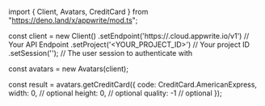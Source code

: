 import { Client, Avatars, CreditCard } from "https://deno.land/x/appwrite/mod.ts";

const client = new Client()
    .setEndpoint('https://<REGION>.cloud.appwrite.io/v1') // Your API Endpoint
    .setProject('<YOUR_PROJECT_ID>') // Your project ID
    .setSession(''); // The user session to authenticate with

const avatars = new Avatars(client);

const result = avatars.getCreditCard({
    code: CreditCard.AmericanExpress,
    width: 0, // optional
    height: 0, // optional
    quality: -1 // optional
});
